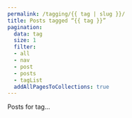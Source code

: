 ```yaml
---
permalink: /tagging/{{ tag | slug }}/
title: Posts tagged “{{ tag }}”
pagination:
  data: tag
  size: 1
  filter:
  - all
  - nav
  - post
  - posts
  - tagList
  addAllPagesToCollections: true
---
```


Posts for tag...
